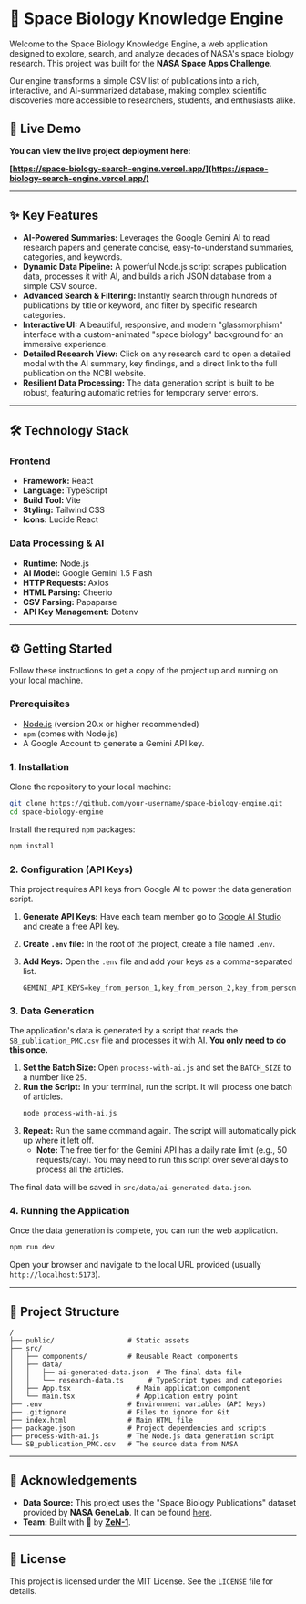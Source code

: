 # 🚀 Space Biology Knowledge Engine

Welcome to the Space Biology Knowledge Engine, a web application designed to explore, search, and analyze decades of NASA's space biology research. This project was built for the **NASA Space Apps Challenge**.

Our engine transforms a simple CSV list of publications into a rich, interactive, and AI-summarized database, making complex scientific discoveries more accessible to researchers, students, and enthusiasts alike.

## 🚀 Live Demo

**You can view the live project deployment here:**

**[https://space-biology-search-engine.vercel.app/](https://space-biology-search-engine.vercel.app/)**

-----

## ✨ Key Features

  * **AI-Powered Summaries:** Leverages the Google Gemini AI to read research papers and generate concise, easy-to-understand summaries, categories, and keywords.
  * **Dynamic Data Pipeline:** A powerful Node.js script scrapes publication data, processes it with AI, and builds a rich JSON database from a simple CSV source.
  * **Advanced Search & Filtering:** Instantly search through hundreds of publications by title or keyword, and filter by specific research categories.
  * **Interactive UI:** A beautiful, responsive, and modern "glassmorphism" interface with a custom-animated "space biology" background for an immersive experience.
  * **Detailed Research View:** Click on any research card to open a detailed modal with the AI summary, key findings, and a direct link to the full publication on the NCBI website.
  * **Resilient Data Processing:** The data generation script is built to be robust, featuring automatic retries for temporary server errors.

-----


## 🛠️ Technology Stack

### Frontend

  * **Framework:** React
  * **Language:** TypeScript
  * **Build Tool:** Vite
  * **Styling:** Tailwind CSS
  * **Icons:** Lucide React

### Data Processing & AI

  * **Runtime:** Node.js
  * **AI Model:** Google Gemini 1.5 Flash
  * **HTTP Requests:** Axios
  * **HTML Parsing:** Cheerio
  * **CSV Parsing:** Papaparse
  * **API Key Management:** Dotenv

-----

## ⚙️ Getting Started

Follow these instructions to get a copy of the project up and running on your local machine.

### Prerequisites

  * [Node.js](https://nodejs.org/) (version 20.x or higher recommended)
  * `npm` (comes with Node.js)
  * A Google Account to generate a Gemini API key.

### 1\. Installation

Clone the repository to your local machine:

```bash
git clone https://github.com/your-username/space-biology-engine.git
cd space-biology-engine
```

Install the required `npm` packages:

```bash
npm install
```

### 2\. Configuration (API Keys)

This project requires API keys from Google AI to power the data generation script.

1.  **Generate API Keys:** Have each team member go to [Google AI Studio](https://aistudio.google.com/) and create a free API key.

2.  **Create `.env` file:** In the root of the project, create a file named `.env`.

3.  **Add Keys:** Open the `.env` file and add your keys as a comma-separated list.

    ```
    GEMINI_API_KEYS=key_from_person_1,key_from_person_2,key_from_person_3
    ```

### 3\. Data Generation

The application's data is generated by a script that reads the `SB_publication_PMC.csv` file and processes it with AI. **You only need to do this once.**

1.  **Set the Batch Size:** Open `process-with-ai.js` and set the `BATCH_SIZE` to a number like `25`.
2.  **Run the Script:** In your terminal, run the script. It will process one batch of articles.
    ```bash
    node process-with-ai.js
    ```
3.  **Repeat:** Run the same command again. The script will automatically pick up where it left off.
      * **Note:** The free tier for the Gemini API has a daily rate limit (e.g., 50 requests/day). You may need to run this script over several days to process all the articles.

The final data will be saved in `src/data/ai-generated-data.json`.

### 4\. Running the Application

Once the data generation is complete, you can run the web application.

```bash
npm run dev
```

Open your browser and navigate to the local URL provided (usually `http://localhost:5173`).

-----

## 📂 Project Structure

```
/
├── public/                  # Static assets
├── src/
│   ├── components/          # Reusable React components
│   ├── data/
│   │   ├── ai-generated-data.json  # The final data file
│   │   └── research-data.ts      # TypeScript types and categories
│   ├── App.tsx                # Main application component
│   └── main.tsx               # Application entry point
├── .env                     # Environment variables (API keys)
├── .gitignore               # Files to ignore for Git
├── index.html               # Main HTML file
├── package.json             # Project dependencies and scripts
├── process-with-ai.js       # The Node.js data generation script
└── SB_publication_PMC.csv   # The source data from NASA
```

-----

## 🙏 Acknowledgements

  * **Data Source:** This project uses the "Space Biology Publications" dataset provided by **NASA GeneLab**. It can be found [here](https://github.com/jgalazka/SB_publications).
  * **Team:** Built with 🩶 by [**ZeN-1**](https://www.spaceappschallenge.org/2025/find-a-team/zen-1/?tab=members).

-----

## 📜 License

This project is licensed under the MIT License. See the `LICENSE` file for details.

